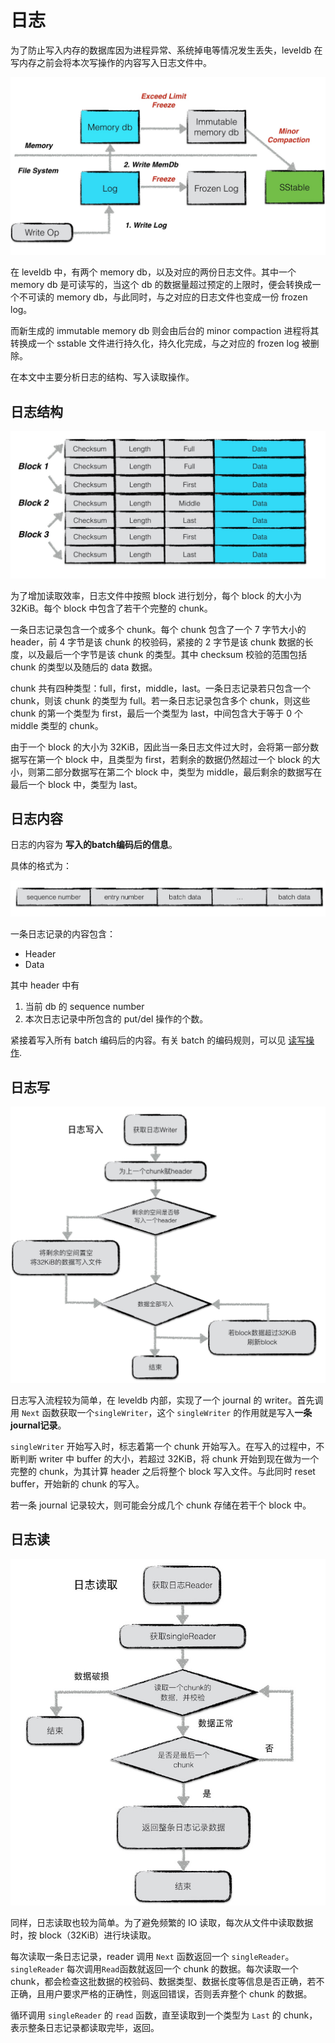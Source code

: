 # 日志

为了防止写入内存的数据库因为进程异常、系统掉电等情况发生丢失，leveldb 在写内存之前会将本次写操作的内容写入日志文件中。

![两份日志](./images/two-log.jpeg)

在 leveldb 中，有两个 memory db，以及对应的两份日志文件。其中一个 memory db 是可读写的，当这个 db 的数据量超过预定的上限时，便会转换成一个不可读的 memory db，与此同时，与之对应的日志文件也变成一份 frozen log。 

而新生成的 immutable memory db 则会由后台的 minor compaction 进程将其转换成一个 sstable 文件进行持久化，持久化完成，与之对应的 frozen log 被删除。

在本文中主要分析日志的结构、写入读取操作。

## 日志结构

![日志结构](./images/journal.jpeg)

为了增加读取效率，日志文件中按照 block 进行划分，每个 block 的大小为 32KiB。每个 block 中包含了若干个完整的 chunk。

一条日志记录包含一个或多个 chunk。每个 chunk 包含了一个 7 字节大小的 header，前 4 字节是该 chunk 的校验码，紧接的 2 字节是该 chunk 数据的长度，以及最后一个字节是该 chunk 的类型。其中 checksum 校验的范围包括 chunk 的类型以及随后的 data 数据。

chunk 共有四种类型：full，first，middle，last。一条日志记录若只包含一个 chunk，则该 chunk 的类型为 full。若一条日志记录包含多个 chunk，则这些 chunk 的第一个类型为 first，最后一个类型为 last，中间包含大于等于 0 个 middle 类型的 chunk。

由于一个 block 的大小为 32KiB，因此当一条日志文件过大时，会将第一部分数据写在第一个 block 中，且类型为 first，若剩余的数据仍然超过一个 block 的大小，则第二部分数据写在第二个 block 中，类型为 middle，最后剩余的数据写在最后一个 block 中，类型为 last。

## 日志内容

日志的内容为 **写入的batch编码后的信息**。

具体的格式为：

![日志内容](./images/content.jpeg)

一条日志记录的内容包含：

- Header
- Data

其中 header 中有
1. 当前 db 的 sequence number
2. 本次日志记录中所包含的 put/del 操作的个数。

紧接着写入所有 batch 编码后的内容。有关 batch 的编码规则，可以见 [读写操作](../02-read-write/README.md).

## 日志写

![日志写](./images/write.jpeg)

日志写入流程较为简单，在 leveldb 内部，实现了一个 journal 的 writer。首先调用 `Next` 函数获取一个`singleWriter`，这个 `singleWriter` 的作用就是写入**一条journal记录**。

`singleWriter` 开始写入时，标志着第一个 chunk 开始写入。在写入的过程中，不断判断 writer 中 buffer 的大小，若超过 32KiB，将 chunk 开始到现在做为一个完整的 chunk，为其计算 header 之后将整个 block 写入文件。与此同时 reset
buffer，开始新的 chunk 的写入。

若一条 journal 记录较大，则可能会分成几个 chunk 存储在若干个 block 中。

## 日志读

![日志读](./images/read.jpeg)

同样，日志读取也较为简单。为了避免频繁的 IO 读取，每次从文件中读取数据时，按 block（32KiB）进行块读取。

每次读取一条日志记录，reader 调用 `Next` 函数返回一个 `singleReader`。`singleReader` 每次调用`Read`函数就返回一个 chunk 的数据。每次读取一个 chunk，都会检查这批数据的校验码、数据类型、数据长度等信息是否正确，若不正确，且用户要求严格的正确性，则返回错误，否则丢弃整个 chunk 的数据。

循环调用 `singleReader` 的 `read` 函数，直至读取到一个类型为 `Last` 的 chunk，表示整条日志记录都读取完毕，返回。
